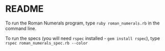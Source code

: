 # README

To run the Roman Numerals program, type `ruby roman_numerals.rb` in the command line.

To run the specs (you will need `rspec` installed - `gem install rspec`), type `rspec roman_numerals_spec.rb --color`
